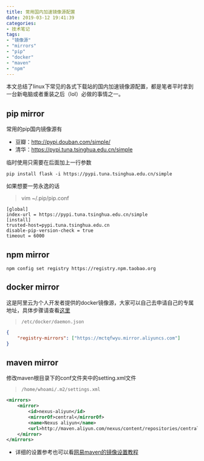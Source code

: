 ```yaml
---
title: 常用国内加速镜像源配置
date: 2019-03-12 19:41:39
categories:
- 技术笔记
tags: 
- "镜像源"
- "mirrors"
- "pip"
- "docker"
- "maven"
- "npm"
---
```

本文总结了linux下常见的各式下载站的国内加速镜像源配置，都是笔者平时拿到一台新电脑或者重装之后（lol）必做的事情之一。

<!-- more -->

## pip mirror
常用的pip国内镜像源有
- 豆瓣：http://pypi.douban.com/simple/
- 清华：https://pypi.tuna.tsinghua.edu.cn/simple

临时使用只需要在后面加上一行参数
```shell
pip install flask -i https://pypi.tuna.tsinghua.edu.cn/simple   
```
如果想要一劳永逸的话
> vim ~/.pip/pip.conf

```
[global]  
index-url = https://pypi.tuna.tsinghua.edu.cn/simple  
[install]  
trusted-host=pypi.tuna.tsinghua.edu.cn
disable-pip-version-check = true  
timeout = 6000    
```
## npm mirror
```shell
npm config set registry https://registry.npm.taobao.org
```
## docker mirror

这是阿里云为个人开发者提供的docker镜像源，大家可以自己去申请自己的专属地址，具体步骤请查看[这里](https://yq.aliyun.com/articles/29941)
> `/etc/docker/daemon.json`

```json
{
    "registry-mirrors": ["https://mctqfwyu.mirror.aliyuncs.com"]
}
```
## maven mirror
修改maven根目录下的conf文件夹中的setting.xml文件
> `/home/whoami/.m2/settings.xml`

```xml
<mirrors>
    <mirror>
        <id>nexus-aliyun</id>
        <mirrorOf>central</mirrorOf>
        <name>Nexus aliyun</name>
        <url>http://maven.aliyun.com/nexus/content/repositories/central</url>
    </mirror>
</mirrors>
```
- 详细的设置参考也可以看[网易maven的镜像设置教程](https://mirrors.163.com/.help/maven.html)